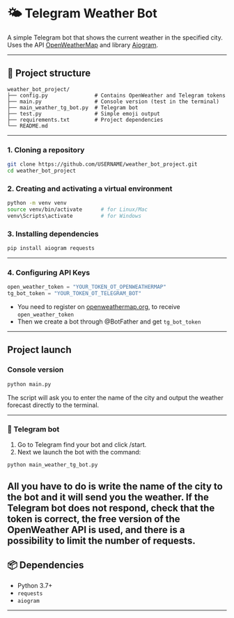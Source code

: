 # 🌤️ Telegram Weather Bot

A simple Telegram bot that shows the current weather in the specified city.  
Uses the API [OpenWeatherMap](https://openweathermap.org/) and library [Aiogram](https://docs.aiogram.dev/).

---

## 📁 Project structure

```text
weather_bot_project/
├── config.py               # Contains OpenWeather and Telegram tokens
├── main.py                 # Console version (test in the terminal)
├── main_weather_tg_bot.py  # Telegram bot
├── test.py                 # Simple emoji output
├── requirements.txt        # Project dependencies
└── README.md               
```

---



### 1. Cloning a repository

```bash
git clone https://github.com/USERNAME/weather_bot_project.git
cd weather_bot_project
```

### 2. Creating and activating a virtual environment

```bash
python -m venv venv
source venv/bin/activate      # for Linux/Mac
venv\Scripts\activate         # for Windows
```

### 3. Installing dependencies

```bash
pip install aiogram requests
```

---

### 4. Configuring API Keys


```python
open_weather_token = "YOUR_TOKEN_OT_OPENWEATHERMAP"
tg_bot_token = "YOUR_TOKEN_OT_TELEGRAM_BOT"
```

- You need to register on [openweathermap.org](https://openweathermap.org), to receive `open_weather_token`
- Then we create a bot through @BotFather and get `tg_bot_token`

---

##  Project launch
###  Console version

```bash
python main.py
```

The script will ask you to enter the name of 
the city and output the weather forecast directly to the terminal.

---

### 🤖 Telegram bot

1. Go to Telegram find your bot and click /start.  
2. Next we launch the bot with the command:

```bash
python main_weather_tg_bot.py
```
All you have to do is write the name of the city to the bot and it will send you the weather. 
If the Telegram bot does not respond, check that the token is correct, the free version of 
the OpenWeather API is used, and there is a possibility to limit the number of requests.
---

## 📦 Dependencies

- Python 3.7+
- `requests`
- `aiogram`

---
